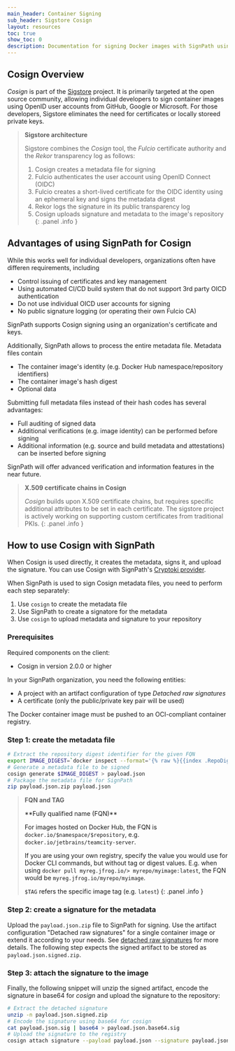 ```yaml
---
main_header: Container Signing
sub_header: Sigstore Cosign
layout: resources
toc: true
show_toc: 0
description: Documentation for signing Docker images with SignPath using Cosign
---
```


## Cosign Overview

_Cosign_ is part of the [Sigstore](https://www.sigstore.dev/) project. It is primarily targeted at the open source community, allowing individual developers to sign container images using OpenID user accounts from GitHub, Google or Microsoft. For those developers, Sigstore eliminates the need for certificates or locally storeed private keys.

> **Sigstore architecture**
>
> Sigstore combines the _Cosign_ tool, the _Fulcio_ certificate authority and the _Rekor_ transparency log as follows:
>
> 1. Cosign creates a metadata file for signing
> 2. Fulcio authenticates the user account using OpenID Connect (OIDC)
> 3. Fulcio creates a short-lived certificate for the OIDC identity using an ephemeral key and signs the metadata digest
> 4. Rekor logs the signature in its public transparency log
> 5. Cosign uploads signature and metadata to the image's repository
{: .panel .info }

## Advantages of using SignPath for Cosign

While this works well for individual developers, organizations often have differen requirements, including

* Control issuing of certificates and key management
* Using automated CI/CD build system that do not support 3rd party OICD authentication
* Do not use individual OICD user accounts for signing
* No public signature logging (or operating their own Fulcio CA)

SignPath supports Cosign signing using an organization's certificate and keys.

Additionally, SignPath allows to process the entire metadata file. Metadata files contain

* The container image's identity (e.g. Docker Hub namespace/repository identifiers)
* The container image's hash digest
* Optional data

Submitting full metadata files instead of their hash codes has several advantages:

* Full auditing of signed data
* Additional verifications (e.g. image identity) can be performed before signing
* Additional information (e.g. source and build metadata and attestations) can be inserted before signing

SignPath will offer advanced verification and information features in the near future.

> **X.509 certificate chains in Cosign**
>
> _Cosign_ builds upon X.509 certificate chains, but requires specific additional attributes to be set in each certificate. The sigstore project is actively working on supporting custom certificates from traditional PKIs.
{: .panel .info }

## How to use Cosign with SignPath

When Cosign is used directly, it creates the metadata, signs it, and upload the signature. You can use Cosign with SignPath's [Cryptoki provider](/documentation/crypto-providers/cryptoki).

When SignPath is used to sign Cosign metadata files, you need to perform each step separately:

1. Use `cosign` to create the metadata file
2. Use SignPath to create a signatore for the metadata 
3. Use `cosign` to upload metadata and signature to your repository

### Prerequisites

Required components on the client: 
* Cosign in version 2.0.0 or higher

In your SignPath organization, you need the following entities:
* A project with an artifact configuration of type _Detached raw signatures_
* A certificate (only the public/private key pair will be used)

The Docker container image must be pushed to an OCI-compliant container registry.

### Step 1: create the metadata file

~~~ bash
# Extract the repository digest identifier for the given FQN
export IMAGE_DIGEST=`docker inspect --format='{% raw %}{{index .RepoDigests 0}}{% endraw %}' "$FQN:$TAG"`
# Generate a metadata file to be signed
cosign generate $IMAGE_DIGEST > payload.json
# Package the metadata file for SignPath
zip payload.json.zip payload.json
~~~

> **FQN and TAG**
>
> <a name="fqn"/> 
> **Fully qualified name (FQN)**
> 
> For images hosted on Docker Hub, the FQN is `docker.io/$namespace/$repository`, e.g. `docker.io/jetbrains/teamcity-server`. 
> 
> If you are using your own registry, specify the value you would use for Docker CLI commands, but without tag or digest values. E.g. when using `docker pull myreg.jfrog.io/> myrepo/myimage:latest`, the FQN would be `myreg.jfrog.io/myrepo/myimage`.
> 
> 
> `$TAG` refers the specific image tag (e.g. `latest`)
{: .panel .info }

### Step 2: create a signature for the metadata

Upload the `payload.json.zip` file to SignPath for signing. Use the artifact configuration "Detached raw signatures" for a single container image or extend it according to your needs. See [detached raw signatures](/documentation/artifact-configuration/reference#create-raw-signature) for more details. The following step expects the signed artifact to be stored as `payload.json.signed.zip`.

### Step 3: attach the signature to the image

Finally, the following snippet will unzip the signed artifact, encode the signature in base64 for _cosign_ and upload the signature to the repository:

~~~ bash
# Extract the detached signature
unzip -n payload.json.signed.zip
# Encode the signature using base64 for cosign
cat payload.json.sig | base64 > payload.json.base64.sig
# Upload the signature to the registry
cosign attach signature --payload payload.json --signature payload.json.base64.sig $IMAGE_DIGEST
~~~